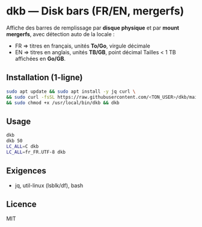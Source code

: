 # dkb — Disk bars (FR/EN, mergerfs)

Affiche des barres de remplissage par **disque physique** et par **mount mergerfs**, avec détection auto de la locale :
- FR ⇒ titres en français, unités **To/Go**, virgule décimale
- EN ⇒ titres en anglais, unités **TB/GB**, point décimal
Tailles < 1 TB affichées en **Go/GB**.

## Installation (1-ligne)
```bash
sudo apt update && sudo apt install -y jq curl \
&& sudo curl -fsSL https://raw.githubusercontent.com/<TON_USER>/dkb/main/dkb -o /usr/local/bin/dkb \
&& sudo chmod +x /usr/local/bin/dkb && dkb
```

## Usage
```bash
dkb
dkb 50
LC_ALL=C dkb
LC_ALL=fr_FR.UTF-8 dkb
```

## Exigences
- jq, util-linux (lsblk/df), bash

## Licence
MIT
